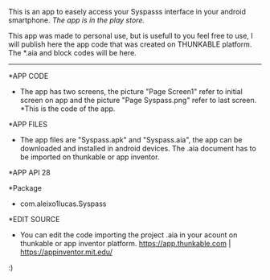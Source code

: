 This is an app to easely access your Syspasss interface in your android smartphone. 
*The app is in the play store.*

This app was made to personal use, but is usefull to you feel free to use, 
I will publish here the app code that was created on THUNKABLE platform. The *.aia and block codes will be here.

****************************************************************************************************************

*APP CODE
- The app has two screens, the picture "Page Screen1" refer to initial screen on app and
the picture "Page Syspass.png" refer to last screen. *This is the code of the app.

*APP FILES
- The app files are "Syspass.apk" and "Syspass.aia", the app can be downloaded and installed in android devices.
The .aia document has to be imported on thunkable or app inventor.

*APP API 28

*Package
- com.aleixo1lucas.Syspass

*EDIT SOURCE
- You can edit the code importing the project .aia in your acount on thunkable or app inventor platform.
https://app.thunkable.com | https://appinventor.mit.edu/


:)
